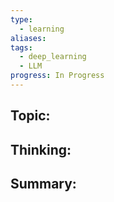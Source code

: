```yaml
---
type:
  - learning
aliases: 
tags:
  - deep_learning
  - LLM
progress: In Progress
---
```


## Topic:

## Thinking:

## Summary:



